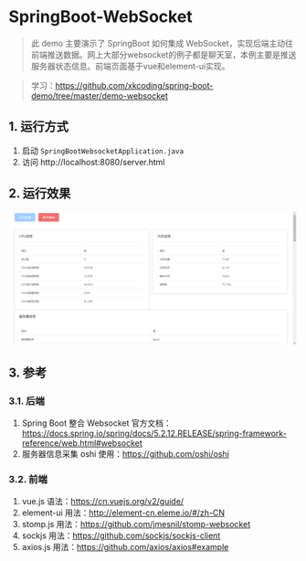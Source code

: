 # SpringBoot-WebSocket

> 此 demo 主要演示了 SpringBoot 如何集成 WebSocket，实现后端主动往前端推送数据。网上大部分websocket的例子都是聊天室，本例主要是推送服务器状态信息。前端页面基于vue和element-ui实现。

> 学习：https://github.com/xkcoding/spring-boot-demo/tree/master/demo-websocket

## 1. 运行方式

1. 启动 `SpringBootWebsocketApplication.java`
2. 访问 http://localhost:8080/server.html

## 2. 运行效果

![image-1612423762](./src/main/resources/readmeImg/1612423762.jpg)

## 3. 参考

### 3.1. 后端

1. Spring Boot 整合 Websocket 官方文档：https://docs.spring.io/spring/docs/5.2.12.RELEASE/spring-framework-reference/web.html#websocket
2. 服务器信息采集 oshi 使用：https://github.com/oshi/oshi

### 3.2. 前端

1. vue.js 语法：https://cn.vuejs.org/v2/guide/
2. element-ui 用法：http://element-cn.eleme.io/#/zh-CN
3. stomp.js 用法：https://github.com/jmesnil/stomp-websocket
4. sockjs 用法：https://github.com/sockjs/sockjs-client
5. axios.js 用法：https://github.com/axios/axios#example
